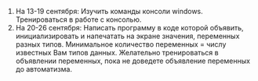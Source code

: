 1. На 13-19 сентября: Изучить команды консоли windows. Тренироваться в работе с консолью.
2. На 20-26 сентября: Написать программу в коде которой объявить, инициализировать и напечатать на экране значения, переменных разных типов. Минимальное количество переменных = числу известных Вам типов данных. Желательно тренироваться в объявлении переменных, пока не доведете объявление переменных до автоматизма.
